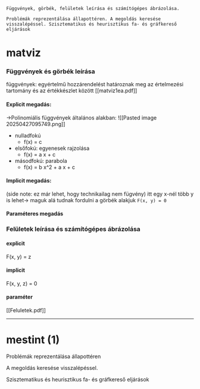 ```
Függvények, görbék, felületek leírása és számítógépes ábrázolása.

Problémák reprezentálása állapottéren. A megoldás keresése visszalépéssel. Szisztematikus és heurisztikus fa- és gráfkereső eljárások
```


# matviz

### Függvények és görbék leírása
függvények:
egyértelmű hozzárendelést határoznak meg az értelmezési tartomány és az értékkészlet között 
[[matviz1ea.pdf]]

#### Explicit megadás:
->Polinomiális függvények
általános alakban:
![[Pasted image 20250427095749.png]]
- nulladfokú
	- f(x) = c
- elsőfokú: egyenesek rajzolása
	- f(x) = a x + c
- másodfokú: parabola
	- f(x) = b x^2 + a x + c

#### Implicit megadás:
(side note: ez már lehet, hogy technikailag nem fügvény)
itt egy x-nél több y is lehet-> maguk alá tudnak fordulni a görbék
alakjuk `F(x, y) = 0`

#### Paraméteres megadás


### Felületek leírása és számítógépes ábrázolása

#### explicit
F(x, y) = z

#### implicit
F(x, y, z) = 0

#### paraméter

[[Feluletek.pdf]]

---------------
# mestint (1)

Problémák reprezentálása állapottéren

A megoldás keresése visszalépéssel.

Szisztematikus és heurisztikus fa- és gráfkereső eljárások
